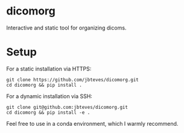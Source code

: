 # dicomorg
Interactive and static tool for organizing dicoms. 

# Setup
For a static installation via HTTPS:
```
git clone https://github.com/jbteves/dicomorg.git
cd dicomorg && pip install .
```
For a dynamic installation via SSH:
```
git clone git@github.com:jbteves/dicomorg.git
cd dicomorg && pip install -e .
```
Feel free to use in a conda environment, which I warmly recommend.
